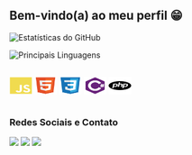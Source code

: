 ## Bem-vindo(a) ao meu perfil 😁

![Estatísticas do GitHub](https://github-readme-stats.vercel.app/api?username=balbino-z&show_icons=true&theme=calm&include_all_commits=true&count_private=true&custom_title=Estat%C3%ADsticas%20do%20GitHub&title_color=6C63FF)

![Principais Linguagens](https://github-readme-stats.vercel.app/api/top-langs/?username=balbino-z&layout=compact&langs_count=6&theme=calm&custom_title=Principais%20Linguagens&title_color=6C63FF)

<div style="display: inline_block"><br>
  <img align="center" alt="JavaScript" height="30" width="40" src="https://raw.githubusercontent.com/devicons/devicon/master/icons/javascript/javascript-plain.svg">
  <img align="center" alt="HTML5" height="30" width="40" src="https://raw.githubusercontent.com/devicons/devicon/master/icons/html5/html5-original.svg">
  <img align="center" alt="CSS3" height="30" width="40" src="https://raw.githubusercontent.com/devicons/devicon/master/icons/css3/css3-original.svg">
  <img align="center" alt="C#" height="30" width="40" src="https://raw.githubusercontent.com/devicons/devicon/master/icons/csharp/csharp-plain.svg">
  <img align="center" alt="PHP" height="30" width="40" src="https://raw.githubusercontent.com/devicons/devicon/master/icons/php/php-plain.svg">
</div>

<br>

### Redes Sociais e Contato

<div> 
  <a href="https://www.instagram.com/fvckbalbino/" target="_blank"><img src="https://img.shields.io/badge/-Instagram-%23E4405F?style=for-the-badge&logo=instagram&logoColor=white" target="_blank"></a> 
  <a href="mailto:oviniciusbalbino@gmail.com"><img src="https://img.shields.io/badge/-Gmail-%23red?style=for-the-badge&logo=gmail&logoColor=white" target="_blank"></a>
  <a href="https://www.linkedin.com/in/vinicius-balbinob/" target="_blank"><img src="https://img.shields.io/badge/-LinkedIn-%286C63FF?style=for-the-badge&logo=linkedin&logoColor=white" target="_blank"></a>
</div>
